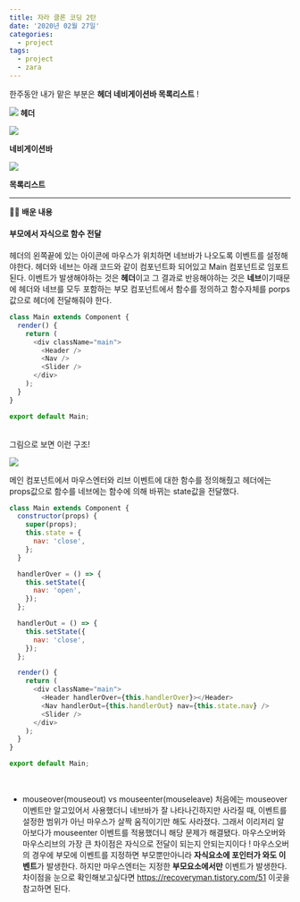 ```yaml
---
title: 자라 클론 코딩 2탄
date: '2020년 02월 27일'
categories:
  - project
tags:
  - project
  - zara
---
```


한주동안 내가 맡은 부분은 **헤더 네비게이션바 목록리스트** !

![](https://images.velog.io/images/ppl8709/post/5f84b72a-32c1-4c05-840b-cc99ae502b8d/image.png)
**헤더**

![](https://images.velog.io/images/ppl8709/post/3227e6f5-2052-458f-89ad-f55b73a2d30f/image.png)

**네비게이션바**

![](https://images.velog.io/images/ppl8709/post/79236714-6770-4778-bb59-2d9484a9d675/image.png)

**목록리스트**

---

✍🏻 **배운 내용**

#### **부모에서 자식으로 함수 전달**

헤더의 왼쪽끝에 있는 아이콘에 마우스가 위치하면 네브바가 나오도록 이벤트를 설정해야한다.
헤더와 네브는 아래 코드와 같이 컴포넌트화 되어있고 Main 컴포넌트로 임포트된다. 이벤트가 발생해야하는 것은 **헤더**이고 그 결과로 반응해야하는 것은 **네브**이기때문에 헤더와 네브를 모두 포함하는 부모 컴포넌트에서 함수를 정의하고 함수자체를 porps값으로 헤더에 전달해줘야 한다.

```js
class Main extends Component {
  render() {
    return (
      <div className="main">
        <Header />
        <Nav />
        <Slider />
      </div>
    );
  }
}

export default Main;
```

</br>
그림으로 보면 이런 구조!

![](https://images.velog.io/images/ppl8709/post/433ca154-a071-48cd-9676-f03363cfdb2f/image.png)

메인 컴포넌트에서 마우스엔터와 리브 이벤트에 대한 함수를 정의해줬고 헤더에는 props값으로 함수를 네브에는 함수에 의해 바뀌는 state값을 전달했다.

```js
class Main extends Component {
  constructor(props) {
    super(props);
    this.state = {
      nav: 'close',
    };
  }

  handlerOver = () => {
    this.setState({
      nav: 'open',
    });
  };

  handlerOut = () => {
    this.setState({
      nav: 'close',
    });
  };

  render() {
    return (
      <div className="main">
        <Header handlerOver={this.handlerOver}></Header>
        <Nav handlerOut={this.handlerOut} nav={this.state.nav} />
        <Slider />
      </div>
    );
  }
}

export default Main;
```

</br>

- mouseover(mouseout) vs mouseenter(mouseleave)
  처음에는 mouseover 이벤트만 알고있어서 사용했더니 네브바가 잘 나타나긴하지만 사라질 때, 이벤트를 설정한 범위가 아닌 마우스가 살짝 움직이기만 해도 사라졌다. 그래서 이리저리 알아보다가 mouseenter 이벤트를 적용했더니 해당 문제가 해결됐다.
  마우스오버와 마우스리브의 가장 큰 차이점은 자식으로 전달이 되는지 안되는지이다 ! 마우스오버의 경우에 부모에 이벤트를 지정하면 부모뿐만아니라 **자식요소에 포인터가 와도 이벤트**가 발생한다. 하지만 마우스엔터는 지정한 **부모요소에서만** 이벤트가 발생한다.
  차이점을 눈으로 확인해보고싶다면 https://recoveryman.tistory.com/51 이곳을 참고하면 된다.
